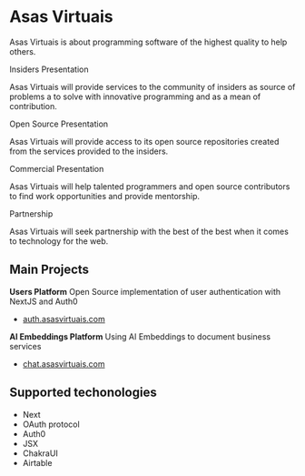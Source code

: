 # Asas Virtuais

Asas Virtuais is about programming software of the highest quality to help others.

Insiders Presentation

Asas Virtuais will provide services to the community of insiders as source of problems a to solve with innovative programming and as a mean of contribution.

Open Source Presentation

Asas Virtuais will provide access to its open source repositories created from the services provided to the insiders.

Commercial Presentation

Asas Virtuais will help talented programmers and open source contributors to find work opportunities and provide mentorship.

Partnership

Asas Virtuais will seek partnership with the best of the best when it comes to technology for the web.

## Main Projects

**Users Platform**
Open Source implementation of user authentication with NextJS and Auth0
- [auth.asasvirtuais.com](auth.asasvirtuais.com)

**AI Embeddings Platform**
Using AI Embeddings to document business services
- [chat.asasvirtuais.com](chat.asasvirtuais.com)

## Supported techonologies

- Next
- OAuth protocol
- Auth0
- JSX
- ChakraUI
- Airtable
